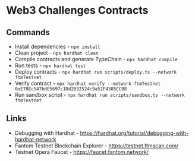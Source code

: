 # Web3 Challenges Contracts

## Commands

- Install dependencies - `npm install`
- Clean project - `npx hardhat clean`
- Compile contracts and generate TypeChain - `npx hardhat compile`
- Run tests - `npx hardhat test`
- Deploy contracts - `npx hardhat run scripts/deploy.ts --network ftmTestnet`
- Verify contract - `npx hardhat verify --network ftmTestnet 0xE78Ec547bdE5697c1Dd2B32524c9a51F4385CC08`
- Run sandbox script - `npx hardhat run scripts/sandbox.ts --network ftmTestnet`

## Links

- Debugging with Hardhat - https://hardhat.org/tutorial/debugging-with-hardhat-network
- Fantom Testnet Blockchain Explorer - https://testnet.ftmscan.com/
- Testnet Opera Faucet - https://faucet.fantom.network/
